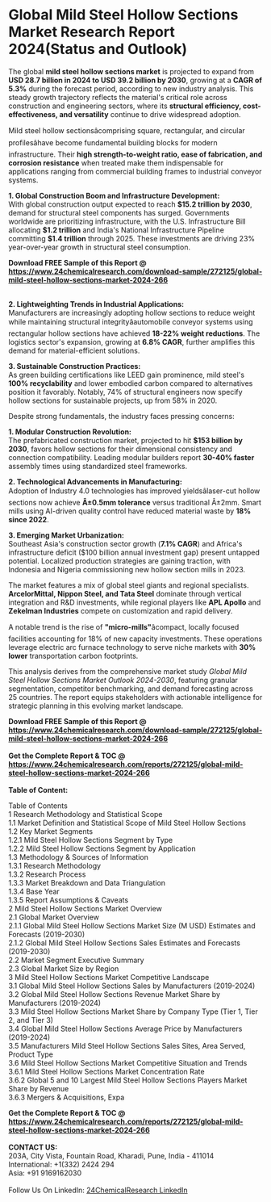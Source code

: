 <h1>Global Mild Steel Hollow Sections Market Research Report 2024(Status and Outlook)</h1><p>The global <strong>mild steel hollow sections market</strong> is projected to expand from <strong>USD 28.7 billion in 2024 to USD 39.2 billion by 2030</strong>, growing at a <strong>CAGR of 5.3%</strong> during the forecast period, according to new industry analysis. This steady growth trajectory reflects the material's critical role across construction and engineering sectors, where its <strong>structural efficiency, cost-effectiveness, and versatility</strong> continue to drive widespread adoption.</p><p>Mild steel hollow sectionsâcomprising square, rectangular, and circular profilesâhave become fundamental building blocks for modern infrastructure. Their <strong>high strength-to-weight ratio, ease of fabrication, and corrosion resistance</strong> when treated make them indispensable for applications ranging from commercial building frames to industrial conveyor systems.</p><p><strong>1. Global Construction Boom and Infrastructure Development:</strong><br>
With global construction output expected to reach <strong>$15.2 trillion by 2030</strong>, demand for structural steel components has surged. Governments worldwide are prioritizing infrastructure, with the U.S. Infrastructure Bill allocating <strong>$1.2 trillion</strong> and India's National Infrastructure Pipeline committing <strong>$1.4 trillion</strong> through 2025. These investments are driving 23% year-over-year growth in structural steel consumption.</p><div><b>Download FREE Sample of this Report @ 
            <a href="https://www.24chemicalresearch.com/download-sample/272125/global-mild-steel-hollow-sections-market-2024-266">
            https://www.24chemicalresearch.com/download-sample/272125/global-mild-steel-hollow-sections-market-2024-266</a></b></div><br><p><strong>2. Lightweighting Trends in Industrial Applications:</strong><br>
Manufacturers are increasingly adopting hollow sections to reduce weight while maintaining structural integrityâautomobile conveyor systems using rectangular hollow sections have achieved <strong>18-22% weight reductions</strong>. The logistics sector's expansion, growing at <strong>6.8% CAGR</strong>, further amplifies this demand for material-efficient solutions.</p><p><strong>3. Sustainable Construction Practices:</strong><br>
As green building certifications like LEED gain prominence, mild steel's <strong>100% recyclability</strong> and lower embodied carbon compared to alternatives position it favorably. Notably, 74% of structural engineers now specify hollow sections for sustainable projects, up from 58% in 2020.</p><p>Despite strong fundamentals, the industry faces pressing concerns:</p><p><strong>1. Modular Construction Revolution:</strong><br>
The prefabricated construction market, projected to hit <strong>$153 billion by 2030</strong>, favors hollow sections for their dimensional consistency and connection compatibility. Leading modular builders report <strong>30-40% faster</strong> assembly times using standardized steel frameworks.</p><p><strong>2. Technological Advancements in Manufacturing:</strong><br>
Adoption of Industry 4.0 technologies has improved yieldsâlaser-cut hollow sections now achieve <strong>Â±0.5mm tolerance</strong> versus traditional Â±2mm. Smart mills using AI-driven quality control have reduced material waste by <strong>18% since 2022</strong>.</p><p><strong>3. Emerging Market Urbanization:</strong><br>
Southeast Asia's construction sector growth (<strong>7.1% CAGR</strong>) and Africa's infrastructure deficit ($100 billion annual investment gap) present untapped potential. Localized production strategies are gaining traction, with Indonesia and Nigeria commissioning new hollow section mills in 2023.</p><p>The market features a mix of global steel giants and regional specialists. <strong>ArcelorMittal, Nippon Steel, and Tata Steel</strong> dominate through vertical integration and R&amp;D investments, while regional players like <strong>APL Apollo</strong> and <strong>Zekelman Industries</strong> compete on customization and rapid delivery.</p><p>A notable trend is the rise of <strong>"micro-mills"</strong>âcompact, locally focused facilities accounting for 18% of new capacity investments. These operations leverage electric arc furnace technology to serve niche markets with <strong>30% lower</strong> transportation carbon footprints.</p><p>This analysis derives from the comprehensive market study <em>Global Mild Steel Hollow Sections Market Outlook 2024-2030</em>, featuring granular segmentation, competitor benchmarking, and demand forecasting across 25 countries. The report equips stakeholders with actionable intelligence for strategic planning in this evolving market landscape.</p><div><b>Download FREE Sample of this Report @ 
            <a href="https://www.24chemicalresearch.com/download-sample/272125/global-mild-steel-hollow-sections-market-2024-266">
            https://www.24chemicalresearch.com/download-sample/272125/global-mild-steel-hollow-sections-market-2024-266</a></b></div><br><div><b>Get the Complete Report & TOC @ 
            <a href="https://www.24chemicalresearch.com/reports/272125/global-mild-steel-hollow-sections-market-2024-266">
            https://www.24chemicalresearch.com/reports/272125/global-mild-steel-hollow-sections-market-2024-266</a></b></div><br>
            <b>Table of Content:</b><p>Table of Contents<br />
1 Research Methodology and Statistical Scope<br />
1.1 Market Definition and Statistical Scope of Mild Steel Hollow Sections<br />
1.2 Key Market Segments<br />
1.2.1 Mild Steel Hollow Sections Segment by Type<br />
1.2.2 Mild Steel Hollow Sections Segment by Application<br />
1.3 Methodology & Sources of Information<br />
1.3.1 Research Methodology<br />
1.3.2 Research Process<br />
1.3.3 Market Breakdown and Data Triangulation<br />
1.3.4 Base Year<br />
1.3.5 Report Assumptions & Caveats<br />
2 Mild Steel Hollow Sections Market Overview<br />
2.1 Global Market Overview<br />
2.1.1 Global Mild Steel Hollow Sections Market Size (M USD) Estimates and Forecasts (2019-2030)<br />
2.1.2 Global Mild Steel Hollow Sections Sales Estimates and Forecasts (2019-2030)<br />
2.2 Market Segment Executive Summary<br />
2.3 Global Market Size by Region<br />
3 Mild Steel Hollow Sections Market Competitive Landscape<br />
3.1 Global Mild Steel Hollow Sections Sales by Manufacturers (2019-2024)<br />
3.2 Global Mild Steel Hollow Sections Revenue Market Share by Manufacturers (2019-2024)<br />
3.3 Mild Steel Hollow Sections Market Share by Company Type (Tier 1, Tier 2, and Tier 3)<br />
3.4 Global Mild Steel Hollow Sections Average Price by Manufacturers (2019-2024)<br />
3.5 Manufacturers Mild Steel Hollow Sections Sales Sites, Area Served, Product Type<br />
3.6 Mild Steel Hollow Sections Market Competitive Situation and Trends<br />
3.6.1 Mild Steel Hollow Sections Market Concentration Rate<br />
3.6.2 Global 5 and 10 Largest Mild Steel Hollow Sections Players Market Share by Revenue<br />
3.6.3 Mergers & Acquisitions, Expa</p><div><b>Get the Complete Report & TOC @ 
            <a href="https://www.24chemicalresearch.com/reports/272125/global-mild-steel-hollow-sections-market-2024-266">
            https://www.24chemicalresearch.com/reports/272125/global-mild-steel-hollow-sections-market-2024-266</a></b></div><br><b>CONTACT US:</b><br>
            203A, City Vista, Fountain Road, Kharadi, Pune, India - 411014<br>
            International: +1(332) 2424 294<br>
            Asia: +91 9169162030 <br><br>
            Follow Us On LinkedIn: <a href="https://www.linkedin.com/company/24chemicalresearch/">24ChemicalResearch LinkedIn</a>